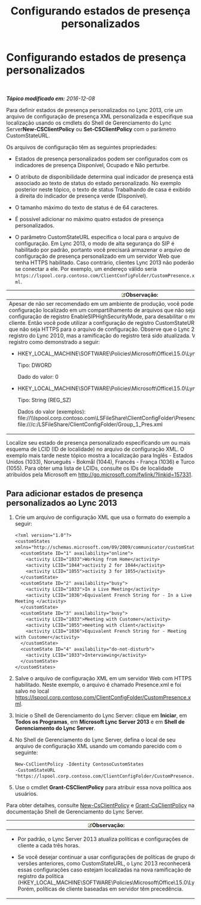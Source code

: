 ﻿---
title: Configurando estados de presença personalizados
TOCTitle: Configurando estados de presença personalizados
ms:assetid: e17364a8-8b93-45fc-a614-c80e45435d42
ms:mtpsurl: https://technet.microsoft.com/pt-br/library/Gg398997(v=OCS.15)
ms:contentKeyID: 52057747
ms.date: 12/10/2016
mtps_version: v=OCS.15
ms.translationtype: HT
---

# Configurando estados de presença personalizados

 

_**Tópico modificado em:** 2016-12-08_

Para definir estados de presença personalizados no Lync 2013, crie um arquivo de configuração de presença XML personalizada e especifique sua localização usando os cmdlets do Shell de Gerenciamento do Lync Server**New-CSClientPolicy** ou **Set-CSClientPolicy** com o parâmetro CustomStateURL.

Os arquivos de configuração têm as seguintes propriedades:

  - Estados de presença personalizados podem ser configurados com os indicadores de presença Disponível, Ocupado e Não perturbe.

  - O atributo de disponibilidade determina qual indicador de presença está associado ao texto de status do estado personalizado. No exemplo posterior neste tópico, o texto de status Trabalhando de casa é exibido à direita do indicador de presença verde (Disponível).

  - O tamanho máximo do texto de status é de 64 caracteres.

  - É possível adicionar no máximo quatro estados de presença personalizados.

  - O parâmetro CustomStateURL especifica o local para o arquivo de configuração. Em Lync 2013, o modo de alta segurança do SIP é habilitado por padrão, portanto você precisará armazenar o arquivo de configuração de presença personalizado em um servidor Web que tenha HTTPS habilitado. Caso contrário, clientes Lync 2013 não poderão se conectar a ele. Por exemplo, um endereço válido seria `https://lspool.corp.contoso.com/ClientConfigFolder/CustomPresence.xml`.

<table>
<colgroup>
<col style="width: 100%" />
</colgroup>
<thead>
<tr class="header">
<th><img src="images/Gg425756.note(OCS.15).gif" title="note" alt="note" />Observação:</th>
</tr>
</thead>
<tbody>
<tr class="odd">
<td>Apesar de não ser recomendado em um ambiente de produção, você pode testar um arquivo de configuração localizado em um compartilhamento de arquivos que não sejam HTTPS pelo uso da configuração de registro EnableSIPHighSecurityMode, para desabilitar o modo de alta segurança SIP no cliente. Então você pode utilizar a configuração de registro CustomStateURL para especificar um local que não seja HTTPS para o arquivo de configuração. Observe que o Lync 2013 honra as definições de registro do Lync 2010, mas a ramificação do registro terá sido atualizada. Você criaria as definições de registro como demonstrado a seguir:
<ul>
<li><p>HKEY_LOCAL_MACHINE\SOFTWARE\Policies\Microsoft\Office\15.0\Lync\EnableSIPHighSecurityMode</p>
<p>Tipo: DWORD</p>
<p>Dado do valor: 0</p></li>
<li><p>HKEY_LOCAL_MACHINE\SOFTWARE\Policies\Microsoft\Office\15.0\Lync\CustomStateURL</p>
<p>Tipo: String (REG_SZ)</p>
<p>Dados do valor (exemplos): file://\\lspool.corp.contoso.com\LSFileShare\ClientConfigFolder\Presence.xml or file:///c:/LSFileShare/ClientConfigFolder/Group_1_Pres.xml</p></li>
</ul></td>
</tr>
</tbody>
</table>


Localize seu estado de presença personalizado especificando um ou mais esquema de LCID (ID de localidade) no arquivo de configuração XML. O exemplo mais tarde neste tópico mostra a localização para Inglês - Estados Unidos (1033), Norueguês - Bokmål (1044), Francês - França (1036) e Turco (1055). Para obter uma lista de LCIDs, consulte os IDs de localidade atribuídos pela Microsoft em <http://go.microsoft.com/fwlink/?linkid=157331>.

## Para adicionar estados de presença personalizados ao Lync 2013

1.  Crie um arquivo de configuração XML que usa o formato do exemplo a seguir:
    
        <?xml version="1.0"?>
        <customStates xmlns="http://schemas.microsoft.com/09/2009/communicator/customStates">
          <customState ID="1" availability="online">
            <activity LCID="1033">Working from Home</activity>
            <activity LCID="1044">activity 2 for 1044</activity>
            <activity LCID="1055">activity 3 for 1055</activity>
          </customState>
          <customState ID="2" availability="busy">
            <activity LCID="1033">In a Live Meeting</activity>
            <activity LCID="1036">Equivalent French String for - In a Live Meeting </activity>
          </customState>
          <customState ID="3" availability="busy">
            <activity LCID="1033">Meeting with Customer</activity>
            <activity LCID="1055">meeting with client</activity>
            <activity LCID="1036">Equivalent French String for - Meeting with Customer</activity>
          </customState>
          <customState ID="4" availability="do-not-disturb">
            <activity LCID="1033">Interviewing</activity>
          </customState>
        </customStates>

2.  Salve o arquivo de configuração XML em um servidor Web com HTTPS habilitado. Neste exemplo, o arquivo é chamado Presence.xml e foi salvo no local https://lspool.corp.contoso.com/ClientConfigFolder/CustomPresence.xml.

3.  Inicie o Shell de Gerenciamento do Lync Server: clique em **Iniciar**, em **Todos os Programas**, em **Microsoft Lync Server 2013** e em **Shell de Gerenciamento do Lync Server**.

4.  No Shell de Gerenciamento do Lync Server, defina o local de seu arquivo de configuração XML usando um comando parecido com o seguinte:
    
        New-CsClientPolicy -Identity ContosoCustomStates 
        -CustomStateURL "https://lspool.corp.contoso.com/ClientConfigFolder/CustomPresence.xml"

5.  Use o cmdlet **Grant-CSClientPolicy** para atribuir essa nova política aos usuários.

Para obter detalhes, consulte [New-CsClientPolicy](new-csclientpolicy.md) e [Grant-CsClientPolicy](grant-csclientpolicy.md) na documentação Shell de Gerenciamento do Lync Server.

<table>
<colgroup>
<col style="width: 100%" />
</colgroup>
<thead>
<tr class="header">
<th><img src="images/Gg425756.note(OCS.15).gif" title="note" alt="note" />Observação:</th>
</tr>
</thead>
<tbody>
<tr class="odd">
<td><ul>
<li><p>Por padrão, o Lync Server 2013 atualiza políticas e configurações de cliente a cada três horas.</p></li>
<li><p>Se você desejar continuar a usar configurações de políticas de grupo de versões anteriores, como CustomStateURL, o Lync 2013 reconhecerá essas configurações caso estejam localizadas na nova ramificação de registro da política (HKEY_LOCAL_MACHINE\SOFTWARE\Policies\Microsoft\Office\15.0\Lync). Porém, políticas de cliente baseadas em servidor têm precedência.</p></li>
</ul></td>
</tr>
</tbody>
</table>

